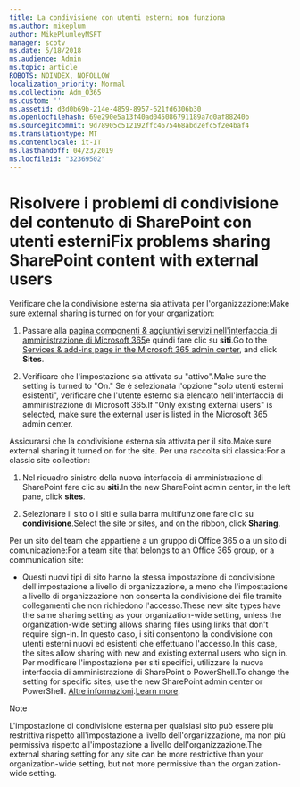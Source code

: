 ```yaml
---
title: La condivisione con utenti esterni non funziona
ms.author: mikeplum
author: MikePlumleyMSFT
manager: scotv
ms.date: 5/18/2018
ms.audience: Admin
ms.topic: article
ROBOTS: NOINDEX, NOFOLLOW
localization_priority: Normal
ms.collection: Adm_O365
ms.custom: ''
ms.assetid: d3d0b69b-214e-4859-8957-621fd6306b30
ms.openlocfilehash: 69e290e5a13f40ad045086791189a7d0af88240b
ms.sourcegitcommit: 9d78905c512192ffc4675468abd2efc5f2e4baf4
ms.translationtype: MT
ms.contentlocale: it-IT
ms.lasthandoff: 04/23/2019
ms.locfileid: "32369502"
---
```

# <a name="fix-problems-sharing-sharepoint-content-with-external-users"></a><span data-ttu-id="c54aa-102">Risolvere i problemi di condivisione del contenuto di SharePoint con utenti esterni</span><span class="sxs-lookup"><span data-stu-id="c54aa-102">Fix problems sharing SharePoint content with external users</span></span>

<span data-ttu-id="c54aa-103">Verificare che la condivisione esterna sia attivata per l'organizzazione:</span><span class="sxs-lookup"><span data-stu-id="c54aa-103">Make sure external sharing is turned on for your organization:</span></span>
  
1. <span data-ttu-id="c54aa-104">Passare alla [pagina componenti &amp; aggiuntivi servizi nell'interfaccia di amministrazione di Microsoft 365](https://portal.office.com/adminportal/home#/Settings/ServicesAndAddIns)e quindi fare clic su **siti**.</span><span class="sxs-lookup"><span data-stu-id="c54aa-104">Go to the [Services &amp; add-ins page in the Microsoft 365 admin center](https://portal.office.com/adminportal/home#/Settings/ServicesAndAddIns), and click **Sites**.</span></span>
    
2. <span data-ttu-id="c54aa-105">Verificare che l'impostazione sia attivata su "attivo".</span><span class="sxs-lookup"><span data-stu-id="c54aa-105">Make sure the setting is turned to "On."</span></span> <span data-ttu-id="c54aa-106">Se è selezionata l'opzione "solo utenti esterni esistenti", verificare che l'utente esterno sia elencato nell'interfaccia di amministrazione di Microsoft 365.</span><span class="sxs-lookup"><span data-stu-id="c54aa-106">If "Only existing external users" is selected, make sure the external user is listed in the Microsoft 365 admin center.</span></span>
    
<span data-ttu-id="c54aa-107">Assicurarsi che la condivisione esterna sia attivata per il sito.</span><span class="sxs-lookup"><span data-stu-id="c54aa-107">Make sure external sharing it turned on for the site.</span></span> <span data-ttu-id="c54aa-108">Per una raccolta siti classica:</span><span class="sxs-lookup"><span data-stu-id="c54aa-108">For a classic site collection:</span></span>
  
1. <span data-ttu-id="c54aa-109">Nel riquadro sinistro della nuova interfaccia di amministrazione di SharePoint fare clic su **siti**.</span><span class="sxs-lookup"><span data-stu-id="c54aa-109">In the new SharePoint admin center, in the left pane, click **sites**.</span></span>
    
2. <span data-ttu-id="c54aa-110">Selezionare il sito o i siti e sulla barra multifunzione fare clic su **condivisione**.</span><span class="sxs-lookup"><span data-stu-id="c54aa-110">Select the site or sites, and on the ribbon, click **Sharing**.</span></span>
    
<span data-ttu-id="c54aa-111">Per un sito del team che appartiene a un gruppo di Office 365 o a un sito di comunicazione:</span><span class="sxs-lookup"><span data-stu-id="c54aa-111">For a team site that belongs to an Office 365 group, or a communication site:</span></span>
  
- <span data-ttu-id="c54aa-112">Questi nuovi tipi di sito hanno la stessa impostazione di condivisione dell'impostazione a livello di organizzazione, a meno che l'impostazione a livello di organizzazione non consenta la condivisione dei file tramite collegamenti che non richiedono l'accesso.</span><span class="sxs-lookup"><span data-stu-id="c54aa-112">These new site types have the same sharing setting as your organization-wide setting, unless the organization-wide setting allows sharing files using links that don't require sign-in.</span></span> <span data-ttu-id="c54aa-113">In questo caso, i siti consentono la condivisione con utenti esterni nuovi ed esistenti che effettuano l'accesso.</span><span class="sxs-lookup"><span data-stu-id="c54aa-113">In this case, the sites allow sharing with new and existing external users who sign in.</span></span> <span data-ttu-id="c54aa-114">Per modificare l'impostazione per siti specifici, utilizzare la nuova interfaccia di amministrazione di SharePoint o PowerShell.</span><span class="sxs-lookup"><span data-stu-id="c54aa-114">To change the setting for specific sites, use the new SharePoint admin center or PowerShell.</span></span> <span data-ttu-id="c54aa-115">[Altre informazioni](https://go.microsoft.com/fwlink/?linkid=871863).</span><span class="sxs-lookup"><span data-stu-id="c54aa-115">[Learn more](https://go.microsoft.com/fwlink/?linkid=871863).</span></span>
    
> [!NOTE]
> <span data-ttu-id="c54aa-116">L'impostazione di condivisione esterna per qualsiasi sito può essere più restrittiva rispetto all'impostazione a livello dell'organizzazione, ma non più permissiva rispetto all'impostazione a livello dell'organizzazione.</span><span class="sxs-lookup"><span data-stu-id="c54aa-116">The external sharing setting for any site can be more restrictive than your organization-wide setting, but not more permissive than the organization-wide setting.</span></span> 
  

